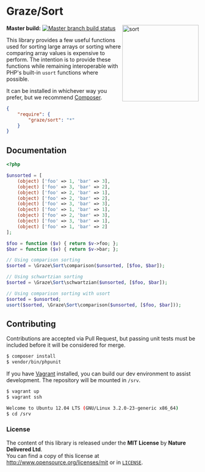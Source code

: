 # Graze/Sort #

<img src="http://media2.giphy.com/media/fAaAo6SyjVJf2/200.gif" alt="sort" align="right" height=200/>

**Master build:** [![Master branch build status][travis-master]][travis]

This library provides a few useful functions used for sorting large arrays or
sorting where comparing array values is expensive to perform. The intention is
to provide these functions while remaining interoperable with PHP's built-in
`usort` functions where possible.

It can be installed in whichever way you prefer, but we recommend [Composer][packagist].
```json
{
    "require": {
        "graze/sort": "*"
    }
}
```

## Documentation
```php
<?php

$unsorted = [
    (object) ['foo' => 1, 'bar' => 3],
    (object) ['foo' => 3, 'bar' => 2],
    (object) ['foo' => 2, 'bar' => 1],
    (object) ['foo' => 2, 'bar' => 2],
    (object) ['foo' => 3, 'bar' => 3],
    (object) ['foo' => 1, 'bar' => 1],
    (object) ['foo' => 2, 'bar' => 3],
    (object) ['foo' => 3, 'bar' => 1],
    (object) ['foo' => 1, 'bar' => 2]
];

$foo = function ($v) { return $v->foo; };
$bar = function ($v) { return $v->bar; };

// Using comparison sorting
$sorted = \Graze\Sort\comparison($unsorted, [$foo, $bar]);

// Using schwartzian sorting
$sorted = \Graze\Sort\schwartzian($unsorted, [$foo, $bar]);

// Using comparison sorting with usort
$sorted = $unsorted;
usort($sorted, \Graze\Sort\comparison($unsorted, [$foo, $bar]));
```

## Contributing
Contributions are accepted via Pull Request, but passing unit tests must be
included before it will be considered for merge.
```bash
$ composer install
$ vendor/bin/phpunit
```

If you have [Vagrant][vagrant] installed, you can build our dev environment to
assist development. The repository will be mounted in `/srv`.
```bash
$ vagrant up
$ vagrant ssh

Welcome to Ubuntu 12.04 LTS (GNU/Linux 3.2.0-23-generic x86_64)
$ cd /srv
```

### License
The content of this library is released under the **MIT License** by
**Nature Delivered Ltd**.<br/> You can find a copy of this license at
http://www.opensource.org/licenses/mit or in [`LICENSE`][license].

<!-- Links -->
[travis]: https://travis-ci.org/graze/sort
[travis-master]: https://travis-ci.org/graze/sort.png?branch=master
[packagist]: https://packagist.org/packages/graze/sort
[vagrant]: http://vagrantup.com
[license]: LICENSE
[schwartz]: http://en.wikipedia.org/wiki/Schwartzian_transform
